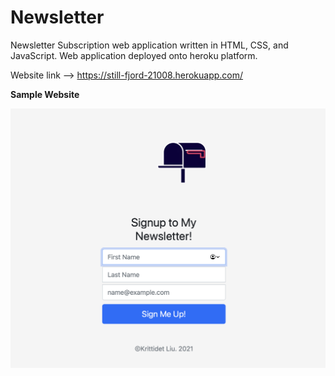 # Newsletter
 
Newsletter Subscription web application written in HTML, CSS, and JavaScript. 
Web application deployed onto heroku platform. 

Website link --> https://still-fjord-21008.herokuapp.com/

**Sample Website**
<br>

![Display](ReadMeImages/Display.png)
